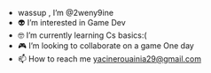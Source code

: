 - wassup , I’m @2weny9ine
- 👽 I’m interested in Game Dev
- 🤓 I’m currently learning Cs basics:(
- 🎮 I’m looking to collaborate on a game One day
- 📫 How to reach me yacinerouainia29@gmail.com

<!---
2weny9ine/2weny9ine is a ✨ special ✨ repository because its `README.md` (this file) appears on your GitHub profile.
You can click the Preview link to take a look at your changes.
--->
